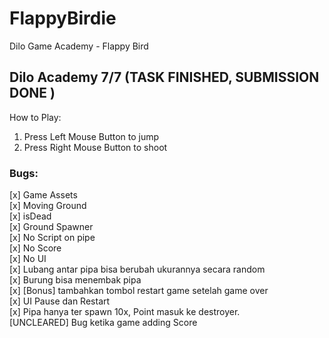 # FlappyBirdie
Dilo Game Academy - Flappy Bird

## Dilo Academy 7/7 (TASK FINISHED, SUBMISSION DONE ) 
How to Play:  
1. Press Left Mouse Button to jump
2. Press Right Mouse Button to shoot

### Bugs: ###
[x] Game Assets  
[x] Moving Ground  
[x] isDead  
[x] Ground Spawner  
[x] No Script on pipe  
[x] No Score  
[x] No UI  
[x] Lubang antar pipa bisa berubah ukurannya secara random  
[x] Burung bisa menembak pipa  
[x] [Bonus] tambahkan tombol restart game setelah game over  
[x] UI Pause dan Restart  
[x] Pipa hanya ter spawn 10x, Point masuk ke destroyer.  
[UNCLEARED] Bug ketika game adding Score  